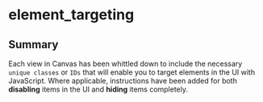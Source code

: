 # element_targeting

## Summary
Each view in Canvas has been whittled down to include the necessary `unique classes` or `IDs` that will enable you to target elements in the UI with JavaScript.  Where applicable, instructions have been added for both **disabling** items in the UI and **hiding** items completely.